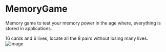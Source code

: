 # MemoryGame
Memory game to test your memory power in the age where, everything is stored in applications.

16 cards and 6 lives, locate all the 8 pairs without losing many lives.
![image](https://user-images.githubusercontent.com/72794950/157250904-d3321173-c39d-4bf9-924a-d5eec0996cca.png)
